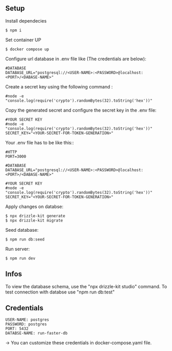 ## Setup

Install dependecies

```
$ npm i
```

Set container UP

```
$ docker compose up
```

Configure url database in .env file like (The credentials are below):

```
#DATABASE
DATABASE_URL="postgresql://<USER-NAME>:<PASSWORD>@localhost:<PORT>/<DABASE-NAME>"
```

Create a secret key using the following command :

```
#node -e "console.log(require('crypto').randomBytes(32).toString('hex'))"
```

Copy the generated secret and configure the secret key in the .env file:

```
#YOUR SECRET KEY
#node -e "console.log(require('crypto').randomBytes(32).toString('hex'))"
SECRET_KEY="<YOUR-SECRET-FOR-TOKEN-GENERATION>"
```

Your .env file has to be like this::

```
#HTTP
PORT=3000

#DATABASE
DATABASE_URL="postgresql://<USER-NAME>:<PASSWORD>@localhost:<PORT>/<DABASE-NAME>"

#YOUR SECRET KEY
#node -e "console.log(require('crypto').randomBytes(32).toString('hex'))"
SECRET_KEY="<YOUR-SECRET-FOR-TOKEN-GENERATION>"
```

Apply changes on databse:

```
$ npx drizzle-kit generate
$ npx drizzle-kit migrate
```

Seed database:

```
$ npm run db:seed
```

Run server:

```
$ npm run dev
```

## Infos

To view the database schema, use the "npx drizzle-kit studio" command.
To test connection with databse use "npm run db:test"

## Credentials

```
USER-NAME: postgres
PASSWORD: postgres
PORT: 5432
DATABSE-NAME: run-faster-db
```

-> You can customize these credentials in docker-compose.yaml file.

